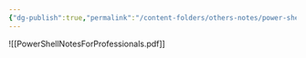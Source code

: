 ```yaml
---
{"dg-publish":true,"permalink":"/content-folders/others-notes/power-shell/power-shell-notes-for-professionals/","title":"PowerShellNotesForProfessionals.pdf"}
---
```



![[PowerShellNotesForProfessionals.pdf]]
